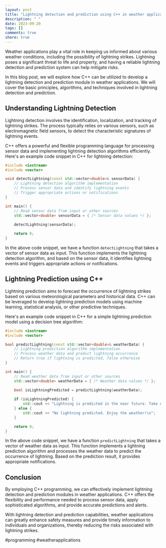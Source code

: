 ```yaml
---
layout: post
title: "Lightning detection and prediction using C++ in weather applications"
description: " "
date: 2023-09-20
tags: []
comments: true
share: true
---
```


Weather applications play a vital role in keeping us informed about various weather conditions, including the possibility of lightning strikes. Lightning poses a significant threat to life and property, and having a reliable lightning detection and prediction system can help mitigate risks.

In this blog post, we will explore how C++ can be utilized to develop a lightning detection and prediction module in weather applications. We will cover the basic principles, algorithms, and techniques involved in lightning detection and prediction.

## Understanding Lightning Detection

Lightning detection involves the identification, localization, and tracking of lightning strikes. The process typically relies on various sensors, such as electromagnetic field sensors, to detect the characteristic signatures of lightning events. 

C++ offers a powerful and flexible programming language for processing sensor data and implementing lightning detection algorithms efficiently. Here's an example code snippet in C++ for lightning detection:

```cpp
#include <iostream>
#include <vector>

void detectLightning(const std::vector<double>& sensorData) {
    // Lightning detection algorithm implementation
    // Process sensor data and identify lightning events
    // Trigger appropriate actions or notifications
}

int main() {
    // Read sensor data from input or other sources
    std::vector<double> sensorData = { /* Sensor data values */ };
    
    detectLightning(sensorData);

    return 0;
}
```

In the above code snippet, we have a function `detectLightning` that takes a vector of sensor data as input. This function implements the lightning detection algorithm, and based on the sensor data, it identifies lightning events and triggers appropriate actions or notifications.

## Lightning Prediction using C++

Lightning prediction aims to forecast the occurrence of lightning strikes based on various meteorological parameters and historical data. C++ can be leveraged to develop lightning prediction models using machine learning, statistical analysis, or other predictive techniques.

Here's an example code snippet in C++ for a simple lightning prediction model using a decision tree algorithm:

```cpp
#include <iostream>
#include <vector>

bool predictLightning(const std::vector<double>& weatherData) {
    // Lightning prediction algorithm implementation
    // Process weather data and predict lightning occurrence
    // Return true if lightning is predicted, false otherwise
}

int main() {
    // Read weather data from input or other sources
    std::vector<double> weatherData = { /* Weather data values */ };
    
    bool isLightningPredicted = predictLightning(weatherData);

    if (isLightningPredicted) {
        std::cout << "Lightning is predicted in the near future. Take necessary precautions.\n";
    } else {
        std::cout << "No lightning predicted. Enjoy the weather!\n";
    }

    return 0;
}
```

In the above code snippet, we have a function `predictLightning` that takes a vector of weather data as input. This function implements a lightning prediction algorithm and processes the weather data to predict the occurrence of lightning. Based on the prediction result, it provides appropriate notifications.

## Conclusion

By employing C++ programming, we can effectively implement lightning detection and prediction modules in weather applications. C++ offers the flexibility and performance needed to process sensor data, apply sophisticated algorithms, and provide accurate predictions and alerts.

With lightning detection and prediction capabilities, weather applications can greatly enhance safety measures and provide timely information to individuals and organizations, thereby reducing the risks associated with lightning strikes.

#programming #weatherapplications